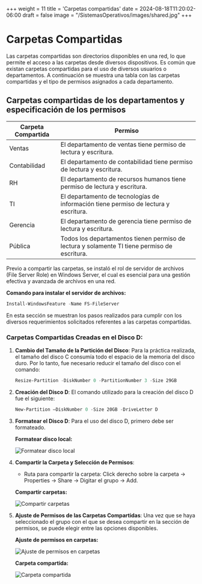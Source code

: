 +++
weight = 11
title = 'Carpetas compartidas'
date = 2024-08-18T11:20:02-06:00
draft = false
image = "/SistemasOperativos/images/shared.jpg"
+++
# Carpetas Compartidas

Las carpetas compartidas son directorios disponibles en una red, lo que permite el acceso a las carpetas desde diversos dispositivos. Es común que existan carpetas compartidas para el uso de diversos usuarios o departamentos. A continuación se muestra una tabla con las carpetas compartidas y el tipo de permisos asignados a cada departamento.

## Carpetas compartidas de los departamentos y especificación de los permisos

| Carpeta Compartida     | Permiso                                                        |
|------------------------|----------------------------------------------------------------|
| Ventas                 | El departamento de ventas tiene permiso de lectura y escritura.|
| Contabilidad           | El departamento de contabilidad tiene permiso de lectura y escritura.|
| RH                     | El departamento de recursos humanos tiene permiso de lectura y escritura.|
| TI                     | El departamento de tecnologías de información tiene permiso de lectura y escritura.|
| Gerencia               | El departamento de gerencia tiene permiso de lectura y escritura.|
| Pública                | Todos los departamentos tienen permiso de lectura y solamente TI tiene permiso de escritura.|

Previo a compartir las carpetas, se instaló el rol de servidor de archivos (File Server Role) en Windows Server, el cual es esencial para una gestión efectiva y avanzada de archivos en una red.


**Comando para instalar el servidor de archivos:**


```powershell
Install-WindowsFeature -Name FS-FileServer
```

En esta sección se muestran los pasos realizados para cumplir con los diversos requerimientos solicitados referentes a las carpetas compartidas.

### Carpetas Compartidas Creadas en el Disco D:

1. **Cambio del Tamaño de la Partición del Disco**: Para la práctica realizada, el tamaño del disco C consumía todo el espacio de la memoria del disco duro. Por lo tanto, fue necesario reducir el tamaño del disco con el comando:
    ```powershell
    Resize-Partition -DiskNumber 0 -PartitionNumber 3 -Size 29GB
    ```

2. **Creación del Disco D**: El comando utilizado para la creación del disco D fue el siguiente:
    ```powershell
    New-Partition –DiskNumber 0 -Size 20GB -DriveLetter D
    ```

3. **Formatear el Disco D**: Para el uso del disco D, primero debe ser formateado.

    **Formatear disco local:**

    ![Formatear disco local](/SistemasOperativos/images/formateo.png)

4. **Compartir la Carpeta y Selección de Permisos**:
   - Ruta para compartir la carpeta: Click derecho sobre la carpeta -> Properties -> Share -> Digitar el grupo -> Add.

    **Compartir carpetas:**

    ![Compartir carpetas](/SistemasOperativos/images/Share_G.png)

5. **Ajuste de Permisos de las Carpetas Compartidas**: Una vez que se haya seleccionado el grupo con el que se desea compartir en la sección de permisos, se puede elegir entre las opciones disponibles.

    **Ajuste de permisos en carpetas:**

    ![Ajuste de permisos en carpetas](/SistemasOperativos/images/Permission.png)

    **Carpeta compartida:**

    ![Carpeta compartida](/SistemasOperativos/images/Shared_F.png)
